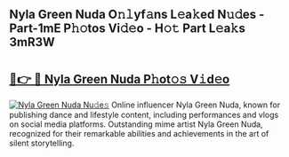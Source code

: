 ## Nyla Green Nuda O𝚗𝚕yf𝚊ns L𝚎a𝚔ed N𝚞𝚍es - Part-1mE P𝚑𝚘tos Vi𝚍𝚎o - H𝚘𝚝 Part L𝚎a𝚔s 3mR3W

# <h2><a href="http://kf6io3l.oniu.top/?m=Nyla+Green+Nuda">🔗👉 🔴 Nyla Green Nuda P𝚑ot𝚘𝚜 V𝚒d𝚎o</a></h2>

[![Nyla Green Nuda Nu𝚍e𝚜](https://i.imgur.com/0qMVB7G.gif)](http://kf6io3l.oniu.top/?m=Nyla+Green+Nuda)
Online influencer Nyla Green Nuda, known for publishing dance and lifestyle content, including performances and vlogs on social media platforms. Outstanding mime artist Nyla Green Nuda, recognized for their remarkable abilities and achievements in the art of silent storytelling.  
